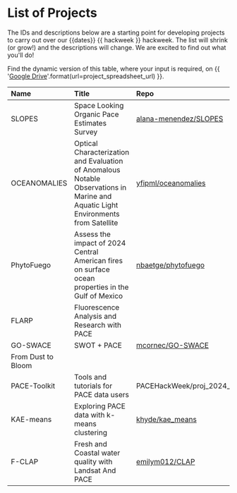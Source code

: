 # List of Projects

The IDs and descriptions below are a starting point for developing projects to carry out over
our {{dates}} {{ hackweek }} hackweek. The list will shrink (or grow!) and the descriptions
will change. We are excited to find out what you'll do!

Find the dynamic version of this table, where your input is required, on {{ '[Google Drive]({url})'.format(url=project_spreadsheet_url) }}.

| Name | Title | Repo |
|:-----|:------|:-----|
| SLOPES | Space Looking Organic Pace Estimates Survey | [alana-menendez/SLOPES] |
| OCEANOMALIES | Optical Characterization and Evaluation of Anomalous Notable Observations in Marine and Aquatic Light Environments from Satellite | [yfipml/oceanomalies] |
| PhytoFuego | Assess the impact of 2024 Central American fires on surface ocean properties in the Gulf of Mexico | [nbaetge/phytofuego] |
| FLARP | Fluorescence Analysis and Research with PACE | |
| GO-SWACE | SWOT + PACE | [mcornec/GO-SWACE] |
| From Dust to Bloom | | |
| PACE-Toolkit | Tools and tutorials for PACE data users | PACEHackWeek/proj_2024_PACEToolkit |
| KAE-means | Exploring PACE data with k-means clustering | [khyde/kae_means] |
| F-CLAP | Fresh and Coastal water quality with Landsat And PACE | [emilym012/CLAP] |

[alana-menendez/SLOPES]: https://github.com/alana-menendez/SLOPES
[yfipml/oceanomalies]: https://github.com/yfipml/oceanomalies
[nbaetge/phytofuego]: https://github.com/nbaetge/phytofuego
[mcornec/GO-SWACE]: https://github.com/mcornec/GO-SWACE
[PACEHackWeek/proj_2024_PACEToolkit]: https://github.com/PACEHackWeek/proj_2024_PACEToolkit
[khyde/kae_means]: https://github.com/khyde/kae_means
[emilym012/CLAP]: https://github.com/emilym012/CLAP
